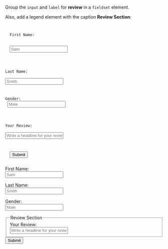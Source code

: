 Group the `input` and `label`
for **review** in a `fieldset` element.

Also, add a legend element with
the caption **Review Section**:
<codeblock language="html" type="exercise" testMode="fixedInput">
<code>
<form>
  <label>First Name:</label>
  <br>
  <input type="text" placeholder="Sam" >
  <br>

  <label>Last Name:</label>
  <br>
  <input type="text" placeholder="Smith" >
  <br>

  <label>Gender:</label>
  <br>
  <input type="text" placeholder="Male" >
  <br>

  <label>Your Review:</label>
  <br>
  <input type="text" placeholder="Write a headline for your review here" >
  <br>

  <input type="submit">
</form>
</code>

<solution>
<form>
  <label>First Name:</label>
  <br>
  <input type="text" placeholder="Sam" >
  <br>

  <label>Last Name:</label>
  <br>
  <input type="text" placeholder="Smith" >
  <br>

  <label>Gender:</label>
  <br>
  <input type="text" placeholder="Male" >
  <br>

  <fieldset>
    <legend>Review Section</legend>
    <label>Your Review:</label>
    <br>
    <input type="text" placeholder="Write a headline for your review here" >
    <br>
  </fieldset>

  <input type="submit">
</form>
</solution>
</codeblock>
